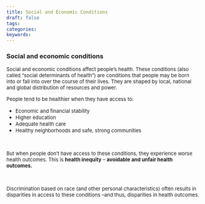 ```yaml
---
title: Social and Economic Conditions
draft: false
tags: 
categories: 
keywords: 
---
```

<h3>Social and economic conditions</h3>
<p><span style="font-size: small;">Social and economic conditions affect people&rsquo;s health. These conditions (also called &ldquo;social determinants of health&rdquo;) are conditions that people may be born into or fall into over the course of their lives. They are shaped by local, national and global distribution of resources and power.</span></p>
<p><span style="font-size: small;">People tend to be healthier when they have access to:</span></p>
<ul>
<li><span style="font-size: small;">Economic and financial stability</span></li>
<li><span style="font-size: small;">Higher education</span></li>
<li><span style="font-size: small;">Adequate health care</span></li>
<li><span style="font-size: small;">Healthy neighborhoods and safe, strong communities</span></li>
</ul>
<p><span style="font-size: small;">&nbsp;</span></p>
<p><span style="font-size: small;">But when people don&rsquo;t have access to these conditions, they experience worse health outcomes. This is <strong>health inequity</strong> &ndash; <strong>avoidable and unfair health outcomes. </strong></span></p>
<p><span style="font-size: small;"><strong>&nbsp;</strong></span></p>
<p><span style="font-size: small;">Discrimination based on race (and other personal characteristics) often results in disparities in access to these conditions &ndash;and thus, disparities in health outcomes.</span></p>
<p><span style="font-size: small;">&nbsp;</span></p>
